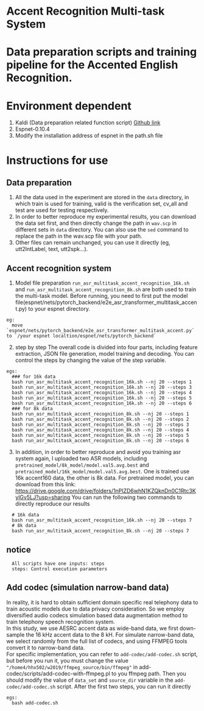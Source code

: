 # Accent Recognition Multi-task System

# Data preparation scripts and training pipeline for the Accented English Recognition.

# Environment dependent
  1. Kaldi (Data preparation related function script) [Github link](https://github.com/kaldi-asr/kaldi)
  2. Espnet-0.10.4
  4. Modify the installation address of espnet in the path.sh file
  
# Instructions for use
## Data preparation
  1. All the data used in the experiment are stored in the `data` directory, in which train is used for training, valid is the verification set, 
    cv_all and test are used for testing respectively.
  2. In order to better reproduce my experimental results, you can download the data set first, and then directly change the path in `wav.scp` in different sets in `data` directory. You can also use the `sed` command to replace the path in the wav.scp file with your path.
  3. Other files can remain unchanged, you can use it directly (eg, utt2IntLabel, text, utt2spk...).

## Accent recognition system
  1. Model file preparation
    `run_asr_multitask_accent_recognition_16k.sh` and `run_asr_multitask_accent_recognition_8k.sh` are both used to train the multi-task model.
    Before running, you need to first put the model file(espnet/nets/pytorch_backend/e2e_asr_transformer_multitask_accent.py) to your espnet directory.
```
eg: 
  move `espnet/nets/pytorch_backend/e2e_asr_transformer_multitask_accent.py` to `/your espnet localtion/espnet/nets/pytorch_backend` 
```
  2. step by step
    The overall code is divided into four parts, including feature extraction, JSON file generation, model training and decoding. 
    You can control the steps by changing the value of the step variable. 
```
egs: 
  ### for 16k data
  bash run_asr_multitask_accent_recognition_16k.sh --nj 20 --steps 1
  bash run_asr_multitask_accent_recognition_16k.sh --nj 20 --steps 3
  bash run_asr_multitask_accent_recognition_16k.sh --nj 20 --steps 4
  bash run_asr_multitask_accent_recognition_16k.sh --nj 20 --steps 5
  bash run_asr_multitask_accent_recognition_16k.sh --nj 20 --steps 6
  ### for 8k data
  bash run_asr_multitask_accent_recognition_8k.sh --nj 20 --steps 1
  bash run_asr_multitask_accent_recognition_8k.sh --nj 20 --steps 2
  bash run_asr_multitask_accent_recognition_8k.sh --nj 20 --steps 3
  bash run_asr_multitask_accent_recognition_8k.sh --nj 20 --steps 4
  bash run_asr_multitask_accent_recognition_8k.sh --nj 20 --steps 5
  bash run_asr_multitask_accent_recognition_8k.sh --nj 20 --steps 6
```

  3. In addition, in order to better reproduce and avoid you training asr system again, I uploaded two ASR models, including `pretrained_model/8k_model/model.val5.avg.best` and `pretrained_model/16k_model/model.val5.avg.best`. One is trained use 16k accent160 data, the other is 8k data.
     For pretrained model, you can download from this link: https://drive.google.com/drive/folders/1nPlZD6whN1KZQknDn0C1Rtc3KylGv5LJ?usp=sharing
     You can run the following two commands to directly reproduce our results
```
  # 16k data
  bash run_asr_multitask_accent_recognition_16k.sh --nj 20 --steps 7 
  # 8k data
  bash run_asr_multitask_accent_recognition_8k.sh --nj 20 --steps 7
```

## notice
```
  All scripts have one inputs: steps
  steps: Control execution parameters
```  

## Add codec (simulation narrow-band data)
  In reality, it is hard to obtain sufficient domain specific real telephony data to train acoustic models due to data privacy consideration. So we employ diversified audio codecs simulation based data augmentation method to train telephony speech recognition system.<br>
  In this study, we use AESRC accent data as wide-band data, we first down-sample the 16 kHz accent data to the 8 kH. For simulate narrow-band data, we select randomly from the full list of codecs, and using FFMPEG tools convert it to narrow-band data.<br>
  For specific implementation, you can refer to `add-codec/add-codec.sh` script, but before you run it, you must change the value `"/home4/hhx502/w2019/ffmpeg_source/bin/ffmpeg"` in add-codec/scripts/add-codec-with-ffmpeg.pl to you ffmpeg path. Then you should modify the value of `data_set` and `source_dir` variable in the `add-codec/add-codec.sh` script. After the first two steps, you can run it directly<br>
```
egs:
  bash add-codec.sh
```
